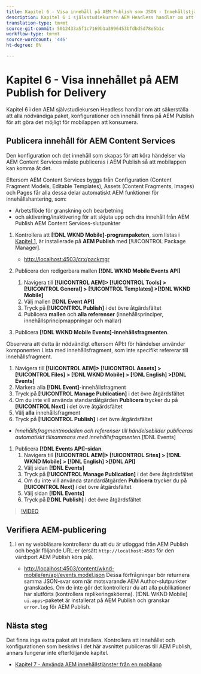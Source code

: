 ```yaml
---
title: Kapitel 6 - Visa innehåll på AEM Publish som JSON - Innehållstjänster
description: Kapitel 6 i självstudiekursen AEM Headless handlar om att säkerställa att alla nödvändiga paket, konfigurationer och innehåll finns på AEM Publish för att tillåta användning från mobilappen.
translation-type: tm+mt
source-git-commit: 5012433a5f1c7169b1a3996453bfdbd5d78e5b1c
workflow-type: tm+mt
source-wordcount: '446'
ht-degree: 0%

---
```



# Kapitel 6 - Visa innehållet på AEM Publish for Delivery

Kapitel 6 i den AEM självstudiekursen Headless handlar om att säkerställa att alla nödvändiga paket, konfigurationer och innehåll finns på AEM Publish för att göra det möjligt för mobilappen att konsumera.

## Publicera innehåll för AEM Content Services

Den konfiguration och det innehåll som skapas för att köra händelser via AEM Content Services måste publiceras i AEM Publish så att mobilappen kan komma åt det.

Eftersom AEM Content Services byggs från Configuration (Content Fragment Models, Editable Templates), Assets (Content Fragments, Images) och Pages får alla dessa delar automatiskt AEM funktioner för innehållshantering, som:

* Arbetsflöde för granskning och bearbetning
* och aktivering/inaktivering för att skjuta upp och dra innehåll från AEM Publish AEM Content Services-slutpunkter

1. Kontrollera att **[!DNL WKND Mobile]-programpaketen**, som listas i [Kapitel 1](./chapter-1.md#wknd-mobile-application-packages), är installerade på **AEM Publish** med [!UICONTROL Package Manager].
   * [http://localhost:4503/crx/packmgr](http://localhost:4503/crx/packmgr)

1. Publicera den redigerbara mallen **[!DNL WKND Mobile Events API]**
   1. Navigera till **[!UICONTROL AEM]> [!UICONTROL Tools] > [!UICONTROL General] > [!UICONTROL Templates] >[!DNL WKND Mobile]**
   1. Välj mallen **[!DNL Event API]**
   1. Tryck på **[!UICONTROL Publish]** i det övre åtgärdsfältet
   1. Publicera **mallen** och **alla referenser** (innehållsprinciper, innehållsprincipmappningar och mallar)

1. Publicera **[!DNL WKND Mobile Events]-innehållsfragmenten**.

Observera att detta är nödvändigt eftersom API:t för händelser använder komponenten Lista med innehållsfragment, som inte specifikt refererar till innehållsfragment.
1. Navigera till **[!UICONTROL AEM]> [!UICONTROL Assets] > [!UICONTROL Files] > [!DNL WKND Mobile] > [!DNL English] >[!DNL Events]**
1. Markera alla **[!DNL Event]**-innehållsfragment
1. Tryck på **[!UICONTROL Manage Publication]** i det övre åtgärdsfältet
1. Om du inte vill använda standardåtgärden **Publicera** trycker du på **[!UICONTROL Next]** i det övre åtgärdsfältet
1. Välj **alla** innehållsfragment
1. Tryck på **[!UICONTROL Publish]** i det övre åtgärdsfältet
* *Innehållsfragmentmodellen och referenser till händelsebilder publiceras automatiskt tillsammans med innehållsfragmenten.*[!DNL Events]

1. Publicera **[!DNL Events API]-sidan**.
   1. Navigera till **[!UICONTROL AEM]> [!UICONTROL Sites] > [!DNL WKND Mobile] > [!DNL English] >[!DNL API]**
   1. Välj sidan **[!DNL Events]**
   1. Tryck på **[!UICONTROL Manage Publication]** i det övre åtgärdsfältet
   1. Om du inte vill använda standardåtgärden **Publicera** trycker du på **[!UICONTROL Next]** i det övre åtgärdsfältet
   1. Välj sidan **[!DNL Events]**
   1. Tryck på **[!DNL Publish]** i det övre åtgärdsfältet

>[!VIDEO](https://video.tv.adobe.com/v/28343/?quality=12&learn=on)

## Verifiera AEM-publicering

1. I en ny webbläsare kontrollerar du att du är utloggad från AEM Publish och begär följande URL:er (ersätt `http://localhost:4503` för den värd:port AEM Publish körs på).

   * [http://localhost:4503/content/wknd-mobile/en/api/events.model.json](http://localhost:4503/content/wknd-mobile/en/api/events.model.tidy.json)
   Dessa förfrågningar bör returnera samma JSON-svar som när motsvarande AEM Author-slutpunkter granskades. Om de inte gör det kontrollerar du att alla publikationer har slutförts (kontrollera replikeringsköerna). [!DNL WKND Mobile] `ui.apps`-paketet är installerat på AEM Publish och granskar `error.log` för AEM Publish.

## Nästa steg

Det finns inga extra paket att installera. Kontrollera att innehållet och konfigurationen som beskrivs i det här avsnittet publiceras till AEM Publish, annars fungerar inte efterföljande kapitel.

* [Kapitel 7 - Använda AEM innehållstjänster från en mobilapp](./chapter-7.md)
